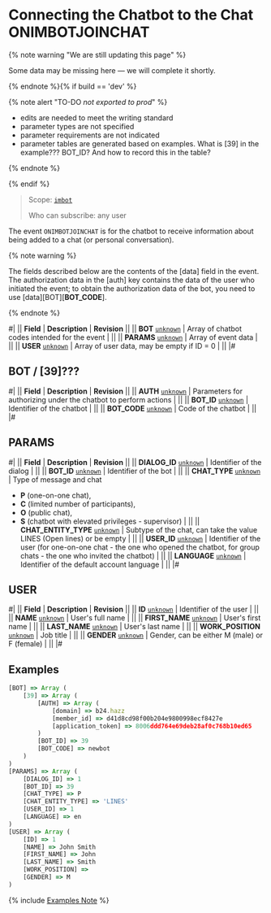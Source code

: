 # Connecting the Chatbot to the Chat ONIMBOTJOINCHAT

{% note warning "We are still updating this page" %}

Some data may be missing here — we will complete it shortly.

{% endnote %}{% if build == 'dev' %}

{% note alert "TO-DO _not exported to prod_" %}

- edits are needed to meet the writing standard
- parameter types are not specified
- parameter requirements are not indicated
- parameter tables are generated based on examples. What is [39] in the example??? BOT_ID? And how to record this in the table?

{% endnote %}

{% endif %}

> Scope: [`imbot`](../../../scopes/permissions.md)
>
> Who can subscribe: any user

The event `ONIMBOTJOINCHAT` is for the chatbot to receive information about being added to a chat (or personal conversation).

{% note warning %}

The fields described below are the contents of the [data] field in the event. The authorization data in the [auth] key contains the data of the user who initiated the event; to obtain the authorization data of the bot, you need to use [data][BOT][__BOT_CODE__].

{% endnote %}

#|
|| **Field** | **Description** | **Revision** ||
|| **BOT** 
[`unknown`](../../../data-types.md) | Array of chatbot codes intended for the event | ||
|| **PARAMS** 
[`unknown`](../../../data-types.md) | Array of event data | ||
|| **USER** 
[`unknown`](../../../data-types.md) | Array of user data, may be empty if ID = 0 | ||
|#

## BOT / [39]???

#|
|| **Field** | **Description** | **Revision** ||
|| **AUTH** 
[`unknown`](../../../data-types.md) | Parameters for authorizing under the chatbot to perform actions | ||
|| **BOT_ID** 
[`unknown`](../../../data-types.md) | Identifier of the chatbot | ||
|| **BOT_CODE** 
[`unknown`](../../../data-types.md) | Code of the chatbot | ||
|#

## PARAMS

#|
|| **Field** | **Description** | **Revision** ||
|| **DIALOG_ID** 
[`unknown`](../../../data-types.md) | Identifier of the dialog | ||
|| **BOT_ID** 
[`unknown`](../../../data-types.md) | Identifier of the bot | ||
|| **CHAT_TYPE** 
[`unknown`](../../../data-types.md) | Type of message and chat
- **P** (one-on-one chat),
- **C** (limited number of participants),
- **O** (public chat),
- **S** (chatbot with elevated privileges - supervisor) | ||
|| **CHAT_ENTITY_TYPE** 
[`unknown`](../../../data-types.md) | Subtype of the chat, can take the value LINES (Open lines) or be empty  | ||
|| **USER_ID** 
[`unknown`](../../../data-types.md) | Identifier of the user (for one-on-one chat - the one who opened the chatbot, for group chats - the one who invited the chatbot) | ||
|| **LANGUAGE** 
[`unknown`](../../../data-types.md) | Identifier of the default account language | ||
|#

## USER

#|
|| **Field** | **Description** | **Revision** ||
|| **ID** 
[`unknown`](../../../data-types.md) | Identifier of the user | ||
|| **NAME** 
[`unknown`](../../../data-types.md) | User's full name | ||
|| **FIRST_NAME** 
[`unknown`](../../../data-types.md) | User's first name | ||
|| **LAST_NAME** 
[`unknown`](../../../data-types.md) | User's last name | ||
|| **WORK_POSITION** 
[`unknown`](../../../data-types.md) | Job title | ||
|| **GENDER** 
[`unknown`](../../../data-types.md) | Gender, can be either M (male) or F (female) | ||
|#

## Examples

```js
[BOT] => Array (
    [39] => Array (
        [AUTH] => Array (
            [domain] => b24.hazz
            [member_id] => d41d8cd98f00b204e9800998ecf8427e
            [application_token] => 8006ddd764e69deb28af0c768b10ed65
        )
        [BOT_ID] => 39    
        [BOT_CODE] => newbot
    )
)
[PARAMS] => Array (
    [DIALOG_ID] => 1
    [BOT_ID] => 39
    [CHAT_TYPE] => P
    [CHAT_ENTITY_TYPE] => 'LINES'
    [USER_ID] => 1
    [LANGUAGE] => en
)
[USER] => Array (
    [ID] => 1
    [NAME] => John Smith
    [FIRST_NAME] => John
    [LAST_NAME] => Smith
    [WORK_POSITION] =>
    [GENDER] => M
)
```

{% include [Examples Note](../../../../_includes/examples.md) %}